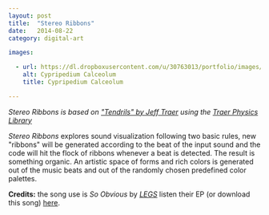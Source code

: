 ```yaml
---
layout: post
title:  "Stereo Ribbons"
date:   2014-08-22
category: digital-art

images:

  - url: https://dl.dropboxusercontent.com/u/30763013/portfolio/images/digital%20art/StereoRibbons/screenshot-1.png
    alt: Cypripedium Calceolum
    title: Cypripedium Calceolum

---
```

_Stereo Ribbons is based on ["Tendrils" by Jeff Traer](http://murderandcreate.com/physics/tendrils/index.html) using the [Traer Physics Library](http://murderandcreate.com/physics/)_

_Stereo Ribbons_ explores sound visualization following two basic rules, new "ribbons" will be generated according to the beat of the input sound and the code will hit the flock of ribbons whenever a beat is detected. The result is something organic. An artistic space of forms and rich colors is generated out of the music beats and out of the randomly chosen predefined color palettes.

__Credits:__ the song use is  _So Obvious_ by [_LEGS_](http://www.feellegs.com/) listen their EP (or download this song) [here](https://soundcloud.com/feellegs/sets/legs-ep-c-2013).